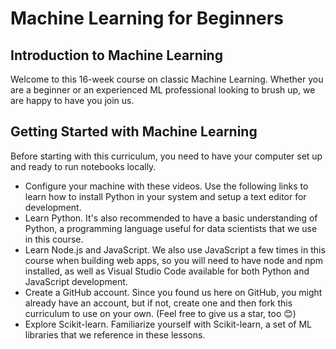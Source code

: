 # Machine Learning for Beginners

## Introduction to Machine Learning
Welcome to this 16-week course on classic Machine Learning. Whether you are a beginner or an experienced ML professional looking to brush up, we are happy to have you join us. 

## Getting Started with Machine Learning

Before starting with this curriculum, you need to have your computer set up and ready to run notebooks locally.

* Configure your machine with these videos. Use the following links to learn how to install Python in your system and setup a text editor for development.
* Learn Python. It's also recommended to have a basic understanding of Python, a programming language useful for data scientists that we use in this course.
* Learn Node.js and JavaScript. We also use JavaScript a few times in this course when building web apps, so you will need to have node and npm installed, as well as Visual Studio Code available for both Python and JavaScript development.
* Create a GitHub account. Since you found us here on GitHub, you might already have an account, but if not, create one and then fork this curriculum to use on your own. (Feel free to give us a star, too 😊)
* Explore Scikit-learn. Familiarize yourself with Scikit-learn, a set of ML libraries that we reference in these lessons.
